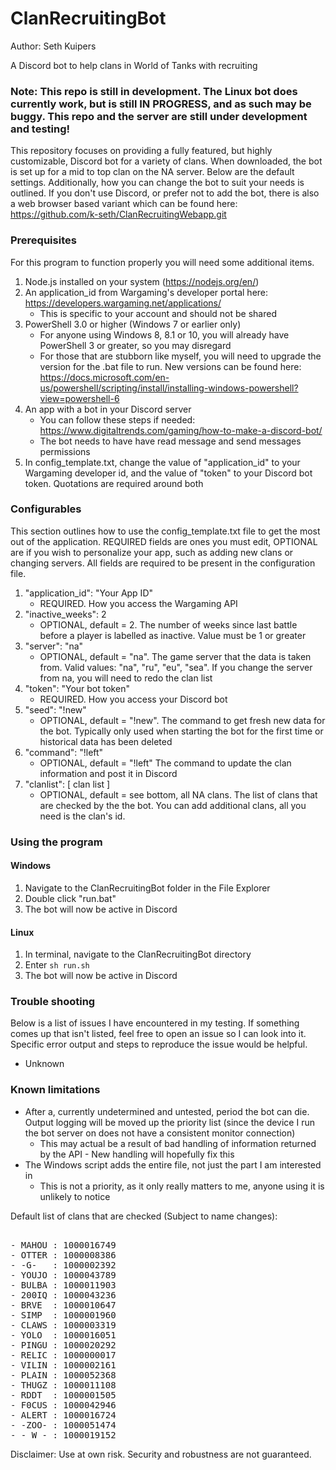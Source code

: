 # ClanRecruitingBot
Author: Seth Kuipers

A Discord bot to help clans in World of Tanks with recruiting

### Note: This repo is still in development. The Linux bot does currently work, but is still IN PROGRESS, and as such may be buggy. This repo and the server are still under development and testing!

This repository focuses on providing a fully featured, but highly customizable, Discord bot for a variety of clans. When downloaded, the bot is set up for a mid to top clan on the NA server. Below are the default settings. Additionally, how you can change the bot to suit your needs is outlined. If you don't use Discord, or prefer not to add the bot, there is also a web browser based variant which can be found here: https://github.com/k-seth/ClanRecruitingWebapp.git
  
### Prerequisites  

For this program to function properly you will need some additional items.  
1. Node.js installed on your system (https://nodejs.org/en/)
2. An application_id from Wargaming's developer portal here: https://developers.wargaming.net/applications/
   * This is specific to your account and should not be shared
3. PowerShell 3.0 or higher (Windows 7 or earlier only)
   * For anyone using Windows 8, 8.1 or 10, you will already have PowerShell 3 or greater, so you may disregard
   * For those that are stubborn like myself, you will need to upgrade the version for the .bat file to run. New versions can be found here: https://docs.microsoft.com/en-us/powershell/scripting/install/installing-windows-powershell?view=powershell-6
4. An app with a bot in your Discord server
   * You can follow these steps if needed: https://www.digitaltrends.com/gaming/how-to-make-a-discord-bot/
   * The bot needs to have have read message and send messages permissions
5. In config_template.txt, change the value of "application_id" to your Wargaming developer id, and the value of "token" to your Discord bot token. Quotations are required around both 
 
### Configurables

This section outlines how to use the config_template.txt file to get the most out of the application. REQUIRED fields are ones you must edit, OPTIONAL are if you wish to personalize your app, such as adding new clans or changing servers. All fields are required to be present in the configuration file.

1. "application_id": "Your App ID"
   * REQUIRED. How you access the Wargaming API
2. "inactive_weeks": 2
   * OPTIONAL, default = 2. The number of weeks since last battle before a player is labelled as inactive. Value must be 1 or greater
3. "server": "na"
   * OPTIONAL, default = "na". The game server that the data is taken from. Valid values: "na", "ru", "eu", "sea". If you change the server from na, you will need to redo the clan list
4. "token": "Your bot token"
   * REQUIRED. How you access your Discord bot
5. "seed": "!new"
   * OPTIONAL, default = "!new". The command to get fresh new data for the bot. Typically only used when starting the bot for the first time or historical data has been deleted
6. "command": "!left"
   * OPTIONAL, default = "!left" The command to update the clan information and post it in Discord
7. "clanlist": [ clan list ]
   * OPTIONAL, default = see bottom, all NA clans. The list of clans that are checked by the the bot. You can add additional clans, all you need is the clan's id.
### Using the program  
  
#### Windows

1. Navigate to the ClanRecruitingBot folder in the File Explorer
2. Double click "run.bat"
3. The bot will now be active in Discord

#### Linux

1. In terminal, navigate to the ClanRecruitingBot directory
2. Enter `sh run.sh`
3. The bot will now be active in Discord

### Trouble shooting
  
Below is a list of issues I have encountered in my testing. If something comes up that isn't listed, feel free to open an issue so I can look into it. Specific error output and steps to reproduce the issue would be helpful.  
  
- Unknown
  
### Known limitations  
  
- After a, currently undetermined and untested, period the bot can die. Output logging will be moved up the priority list (since the device I run the bot server on does not have a consistent monitor connection)
   * This may actual be a result of bad handling of information returned by the API - New handling will hopefully fix this
- The Windows script adds the entire file, not just the part I am interested in
   * This is not a priority, as it only really matters to me, anyone using it is unlikely to notice

Default list of clans that are checked (Subject to name changes):  
<pre>  
- MAHOU : 1000016749  
- OTTER : 1000008386  
- -G-   : 1000002392  
- YOUJO : 1000043789  
- BULBA : 1000011903  
- 200IQ : 1000043236  
- BRVE  : 1000010647  
- SIMP  : 1000001960  
- CLAWS : 1000003319  
- YOLO  : 1000016051  
- PINGU : 1000020292  
- RELIC : 1000000017  
- VILIN : 1000002161  
- PLAIN : 1000052368
- THUGZ : 1000011108
- RDDT  : 1000001505
- F0CUS : 1000042946  
- ALERT : 1000016724  
- -ZOO- : 1000051474  
- -_W_- : 1000019152
</pre>  
  
Disclaimer: Use at own risk. Security and robustness are not guaranteed.  